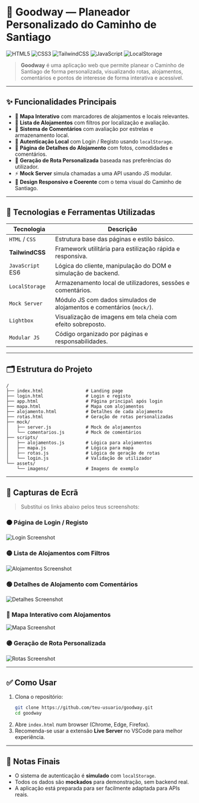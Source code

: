 
# 🌄 Goodway — Planeador Personalizado do Caminho de Santiago

![HTML5](https://img.shields.io/badge/HTML5-E34F26?style=flat&logo=html5&logoColor=white)
![CSS3](https://img.shields.io/badge/CSS3-1572B6?style=flat&logo=css3&logoColor=white)
![TailwindCSS](https://img.shields.io/badge/Tailwind_CSS-38B2AC?style=flat&logo=tailwind-css&logoColor=white)
![JavaScript](https://img.shields.io/badge/JavaScript-F7DF1E?style=flat&logo=javascript&logoColor=black)
![LocalStorage](https://img.shields.io/badge/Web%20Storage-LocalStorage-blue?style=flat)

> **Goodway** é uma aplicação web que permite planear o Caminho de Santiago de forma personalizada, visualizando rotas, alojamentos, comentários e pontos de interesse de forma interativa e acessível.

---

## ✨ Funcionalidades Principais

- 📍 **Mapa Interativo** com marcadores de alojamentos e locais relevantes.
- 🛌 **Lista de Alojamentos** com filtros por localização e avaliação.
- 💬 **Sistema de Comentários** com avaliação por estrelas e armazenamento local.
- 🔐 **Autenticação Local** com Login / Registo usando `localStorage`.
- 📄 **Página de Detalhes do Alojamento** com fotos, comodidades e comentários.
- 🧭 **Geração de Rota Personalizada** baseada nas preferências do utilizador.
- ⚡ **Mock Server** simula chamadas a uma API usando JS modular.
- 🎨 **Design Responsivo e Coerente** com o tema visual do Caminho de Santiago.

---

## 🧱 Tecnologias e Ferramentas Utilizadas

| Tecnologia        | Descrição                                                                 |
|-------------------|---------------------------------------------------------------------------|
| `HTML` / `CSS`    | Estrutura base das páginas e estilo básico.                              |
| **TailwindCSS**   | Framework utilitária para estilização rápida e responsiva.               |
| `JavaScript` ES6  | Lógica do cliente, manipulação do DOM e simulação de backend.            |
| `LocalStorage`    | Armazenamento local de utilizadores, sessões e comentários.              |
| `Mock Server`     | Módulo JS com dados simulados de alojamentos e comentários (`mock/`).    |
| `Lightbox`        | Visualização de imagens em tela cheia com efeito sobreposto.             |
| `Modular JS`      | Código organizado por páginas e responsabilidades.                       |

---

## 🗂️ Estrutura do Projeto

```
/
├── index.html                # Landing page
├── login.html                # Login e registo
├── app.html                  # Página principal após login
├── mapa.html                 # Mapa com alojamentos
├── alojamento.html           # Detalhes de cada alojamento
├── rotas.html                # Geração de rotas personalizadas
├── mock/
│   ├── server.js             # Mock de alojamentos
│   └── comentarios.js        # Mock de comentários
├── scripts/
│   ├── alojamentos.js        # Lógica para alojamentos
│   ├── mapa.js               # Lógica para mapa
│   ├── rotas.js              # Lógica de geração de rotas
│   └── login.js              # Validação de utilizador
└── assets/
    └── imagens/              # Imagens de exemplo
```

---

## 📸 Capturas de Ecrã

> Substitui os links abaixo pelos teus screenshots:

### 🟠 Página de Login / Registo
![Login Screenshot](assets/imagens/login-screenshot.png)

### 🟡 Lista de Alojamentos com Filtros
![Alojamentos Screenshot](assets/imagens/alojamentos-screenshot.png)

### 🟢 Detalhes de Alojamento com Comentários
![Detalhes Screenshot](assets/imagens/detalhes-screenshot.png)

### 🔵 Mapa Interativo com Alojamentos
![Mapa Screenshot](assets/imagens/mapa-screenshot.png)

### 🟣 Geração de Rota Personalizada
![Rotas Screenshot](assets/imagens/rotas-screenshot.png)

---

## ✅ Como Usar

1. Clona o repositório:
   ```bash
   git clone https://github.com/teu-usuario/goodway.git
   cd goodway
   ```
2. Abre `index.html` num browser (Chrome, Edge, Firefox).
3. Recomenda-se usar a extensão **Live Server** no VSCode para melhor experiência.

---

## 📌 Notas Finais

- O sistema de autenticação é **simulado** com `localStorage`.
- Todos os dados são **mockados** para demonstração, sem backend real.
- A aplicação está preparada para ser facilmente adaptada para APIs reais.

